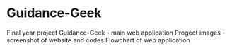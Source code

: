 # Guidance-Geek
Final year project
Guidance-Geek - main web application 
Progect images - screenshot of website and codes
Flowchart of web application
